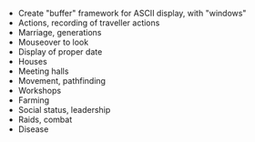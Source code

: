 * Create "buffer" framework for ASCII display, with "windows"
* Actions, recording of traveller actions
* Marriage, generations
* Mouseover to look
* Display of proper date
* Houses
* Meeting halls
* Movement, pathfinding
* Workshops
* Farming
* Social status, leadership
* Raids, combat
* Disease